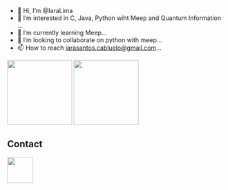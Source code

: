 - 👋 Hi, I’m @IaraLima
- 👀 I’m interested in C, Java, Python wiht Meep and Quantum Information ...
- 🌱 I’m currently learning Meep...
- 💞️ I’m looking to collaborate on python with meep...
- 📫 How to reach iarasantos.cabluelo@gmail.com...





<!---
IaraLima/IaraLima is a ✨ special ✨ repository because its `README.md` (this file) appears on your GitHub profile.
You can click the Preview link to take a look at your changes.
--->
<div>
<img height="150" src =https://github-readme-stats.vercel.app/api?username=IaraLima&show_icons=true/>


<img height="150" src="https://github-readme-stats.vercel.app/api/top-langs/?username=IaraLima&layout=compact&"/>
</div>


<h2>Contact</h2>


<a href="https://www.linkedin.com/in/iara-lima-dos-santos-949316193?lipi=urn%3Ali%3Apage%3Ad_flagship3_profile_view_base_contact_details%3BR7V%2FIMIBTUuRVSCw7fJ7MQ%3D%3D">
<img src="https://cdn.jsdelivr.net/gh/devicons/devicon/icons/linkedin/linkedin-original.svg" align="center" heigth="50" width="60">
</a>
